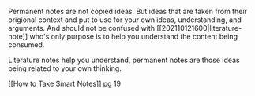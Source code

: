 Permanent notes are not copied ideas. But ideas that are taken from their origional context and put to use for your own ideas, understanding, and arguments. And should not be confused with [[202110121600|literature-note]] who's only purpose is to help you understand the content being consumed.

Literature notes help you understand, permanent notes are those ideas being related to your own thinking.

[[How to Take Smart Notes]] pg 19